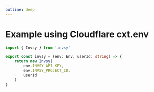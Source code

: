 ```yaml
---
outline: deep
---
```


# Example using Cloudflare cxt.env

```ts
import { Invsy } from 'invsy'

export const invsy = (env: Env, userId: string) => {
    return new Invsy(
        env.INVSY_API_KEY,
        env.INVSY_PROJECT_ID,
        userId
    )
}
```
